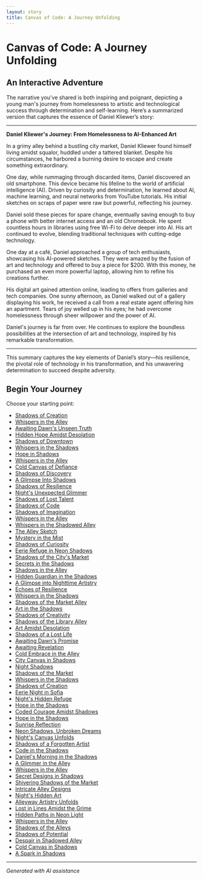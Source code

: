 ```yaml
---
layout: story
title: Canvas of Code: A Journey Unfolding
---
```


# Canvas of Code: A Journey Unfolding

## An Interactive Adventure

The narrative you've shared is both inspiring and poignant, depicting a young man's journey from homelessness to artistic and technological success through determination and self-learning. Here’s a summarized version that captures the essence of Daniel Kliewer’s story:

---

**Daniel Kliewer's Journey: From Homelessness to AI-Enhanced Art**

In a grimy alley behind a bustling city market, Daniel Kliewer found himself living amidst squalor, huddled under a tattered blanket. Despite his circumstances, he harbored a burning desire to escape and create something extraordinary.

One day, while rummaging through discarded items, Daniel discovered an old smartphone. This device became his lifeline to the world of artificial intelligence (AI). Driven by curiosity and determination, he learned about AI, machine learning, and neural networks from YouTube tutorials. His initial sketches on scraps of paper were raw but powerful, reflecting his journey.

Daniel sold these pieces for spare change, eventually saving enough to buy a phone with better internet access and an old Chromebook. He spent countless hours in libraries using free Wi-Fi to delve deeper into AI. His art continued to evolve, blending traditional techniques with cutting-edge technology.

One day at a café, Daniel approached a group of tech enthusiasts, showcasing his AI-powered sketches. They were amazed by the fusion of art and technology and offered to buy a piece for $200. With this money, he purchased an even more powerful laptop, allowing him to refine his creations further.

His digital art gained attention online, leading to offers from galleries and tech companies. One sunny afternoon, as Daniel walked out of a gallery displaying his work, he received a call from a real estate agent offering him an apartment. Tears of joy welled up in his eyes; he had overcome homelessness through sheer willpower and the power of AI.

Daniel's journey is far from over. He continues to explore the boundless possibilities at the intersection of art and technology, inspired by his remarkable transformation.

---

This summary captures the key elements of Daniel’s story—his resilience, the pivotal role of technology in his transformation, and his unwavering determination to succeed despite adversity.

## Begin Your Journey

Choose your starting point:

* [Shadows of Creation](/stories/B9B57FFB-2251-44C5-8215-3DDD17162E1F/)
* [Whispers in the Alley](/stories/B0BW23BXYN01S001LXXXXXXX/)
* [Awaiting Dawn's Unseen Truth](/stories/B0BW23BXYN01S001LXXXXXXX/)
* [Hidden Hope Amidst Desolation](/stories/474775887_490715300428480_2081408431757738514_n/)
* [Shadows of Downtown](/stories/20221113_161512/)
* [Whispers in the Shadows](/stories/20221113_161248/)
* [Hope in Shadows](/stories/161777802_4047093135385092_472397087862373077_n/)
* [Whispers in the Alley](/stories/20221012_105602/)
* [Cold Canvas of Defiance](/stories/20221013_174915/)
* [Shadows of Discovery](/stories/130188528_3781238605303881_7510459135709865265_n/)
* [A Glimpse Into Shadows](/stories/20221011_005157/)
* [Shadows of Resilience](/stories/20221013_125636/)
* [Night's Unexpected Glimmer](/stories/20221010_145455/)
* [Shadows of Lost Talent](/stories/476485484_1684131429201363_7550930141077594240_n/)
* [Shadows of Code](/stories/20221014_153920/)
* [Shadows of Imagination](/stories/20221014_111722/)
* [Whispers in the Alley](/stories/20221014_134512/)
* [Whispers in the Shadowed Alley](/stories/bridge/)
* [The Alley Sketch](/stories/B2B11E10-05AD-4951-ADE3-917B92D36250/)
* [Mystery in the Mist](/stories/20221113_162250/)
* [Shadows of Curiosity](/stories/20221012_145451/)
* [Eerie Refuge in Neon Shadows](/stories/B01N78T9F901/)
* [Shadows of the City's Market](/stories/463314582_8751461421614883_6093502764820900015_n/)
* [Secrets in the Shadows](/stories/476902298_2026199734459132_8101314172205332991_n/)
* [Shadows in the Alley](/stories/20221013_140630/)
* [Hidden Guardian in the Shadows](/stories/69941916-CF12-4AAE-8ABE-86BED96E8795/)
* [A Glimpse into Nighttime Artistry](/stories/C8C6DEF8-4239-4B16-ADF3-4EAF62D4795A/)
* [Echoes of Resilience](/stories/476485893_1141800154331157_7662562200996339651_n/)
* [Whispers in the Shadows](/stories/463784634_8751402834954075_5802434536383396028_n/)
* [Shadows of the Market Alley](/stories/20221013_144240/)
* [Art in the Shadows](/stories/20221113_162309/)
* [Shadows of Creativity](/stories/captain/)
* [Shadows of the Library Alley](/stories/77082571-3717-4590-9131-5212AB1ACCAA/)
* [Art Amidst Desolation](/stories/20221013_134808/)
* [Shadows of a Lost Life](/stories/20221013_144257/)
* [Awaiting Dawn's Promise](/stories/463893960_8751402418287450_1246655841173803972_n/)
* [Awaiting Revelation](/stories/475838291_1316583769763327_611859964883411367_n/)
* [Cold Embrace in the Alley](/stories/463430190_8751461418281550_7714871349040429364_n/)
* [City Canvas in Shadows](/stories/463751864_8751403184954040_8729498268726413009_n/)
* [Night Shadows](/stories/20221013_144305/)
* [Shadows of the Market](/stories/20221112_132825/)
* [Whispers in the Shadows](/stories/477085949_1376430796875724_8916528934155297778_n/)
* [Shadows of Creation](/stories/477493740_596522203209143_8128024935578485345_n/)
* [Eerie Night in Sofia](/stories/20221113_153653/)
* [Night's Hidden Refuge](/stories/20221010_111253/)
* [Hope in the Shadows](/stories/463437008_8751402828287409_6880135836708144342_n/)
* [Coded Courage Amidst Shadows](/stories/319815256_5961632573931129_6407827479216061436_/)
* [Hope in the Shadows](/stories/20221113_161540/)
* [Sunrise Reflection](/stories/20221013_172115/)
* [Neon Shadows, Unbroken Dreams](/stories/20221113_161556/)
* [Night's Canvas Unfolds](/stories/20221013_134815/)
* [Shadows of a Forgotten Artist](/stories/326218428_5882108565159414_5579593452106029515_n/)
* [Code in the Shadows](/stories/20221113_161531/)
* [Daniel's Morning in the Shadows](/stories/476485520_618748147579301_2628358660310613573_n/)
* [A Glimmer in the Alley](/stories/314598570_5848149695279418_2663164436116368473_n/)
* [Whispers in the Alley](/stories/20221013_133924/)
* [Secret Designs in Shadows](/stories/144327630_3930950650332675_7163600755928566265_n/)
* [Shivering Shadows of the Market](/stories/20221113_161526/)
* [Intricate Alley Designs](/stories/20221013_170405/)
* [Night's Hidden Art](/stories/20221013_140920/)
* [Alleyway Artistry Unfolds](/stories/289641143_5461602423934149_1613512193125880228_n/)
* [Lost in Lines Amidst the Grime](/stories/20221013_140515/)
* [Hidden Paths in Neon Light](/stories/20221014_124553/)
* [Whispers in the Alley](/stories/38524618_2014124792015280_5352241592616878080_n/)
* [Shadows of the Alleys](/stories/books-007/)
* [Shadows of Potential](/stories/books-013/)
* [Despair in Shadowed Alley](/stories/books-005/)
* [Cold Canvas in Shadows](/stories/books-015/)
* [A Spark in Shadows](/stories/books-003/)

---
*Generated with AI assistance*

